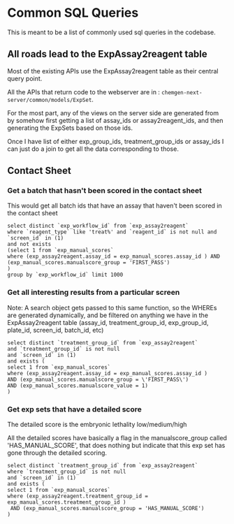 # Common SQL Queries

This is meant to be a list of commonly used sql queries in the codebase.

## All roads lead to the ExpAssay2reagent table

Most of the existing APIs use the ExpAssay2reagent table as their central query point.

All the APIs that return code to the webserver are in : `chemgen-next-server/common/models/ExpSet`.

For the most part, any of the views on the server side are generated from by somehow first getting a list of assay_ids or assay2reagent_ids, and then generating the ExpSets based on those ids.

Once I have list of either exp_group_ids, treatment_group_ids or assay_ids I can just do a join to get all the data corresponding to those.

## Contact Sheet

### Get a batch that hasn't been scored in the contact sheet 

This would get all batch ids that have an assay that haven't been scored in the contact sheet

```
select distinct `exp_workflow_id` from `exp_assay2reagent` 
where `reagent_type` like 'treat%' and `reagent_id` is not null and `screen_id` in (1)  
and not exists 
(select 1 from `exp_manual_scores` 
where (exp_assay2reagent.assay_id = exp_manual_scores.assay_id ) AND (exp_manual_scores.manualscore_group = 'FIRST_PASS')
) 
group by `exp_workflow_id` limit 1000
```

### Get  all interesting results from a particular screen 

Note: A search object gets passed to this same function, so the WHEREs are generated dynamically, and be filtered on anything we have in the ExpAssay2reagent table (assay_id, treatment_group_id, exp_group_id, plate_id, screen_id, batch_id, etc)

```
select distinct `treatment_group_id` from `exp_assay2reagent` 
and `treatment_group_id` is not null 
and `screen_id` in (1) 
and exists (
select 1 from `exp_manual_scores` 
where (exp_assay2reagent.assay_id = exp_manual_scores.assay_id ) 
AND (exp_manual_scores.manualscore_group = \'FIRST_PASS\') 
AND (exp_manual_scores.manualscore_value = 1)
)
```

### Get exp sets that have a detailed score

The detailed score is the embryonic lethality low/medium/high

All the detailed scores have basically a flag in the manualscore_group called 'HAS_MANUAL_SCORE', that does nothing but indicate that this exp set has gone through the detailed scoring.

```
select distinct `treatment_group_id` from `exp_assay2reagent` 
where `treatment_group_id` is not null 
and `screen_id` in (1) 
and exists (
select 1 from `exp_manual_scores` 
where (exp_assay2reagent.treatment_group_id = exp_manual_scores.treatment_group_id )
 AND (exp_manual_scores.manualscore_group = 'HAS_MANUAL_SCORE')
)
```

